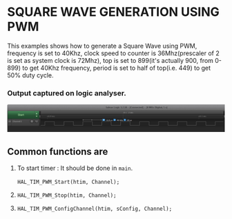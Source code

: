 # SQUARE WAVE GENERATION USING PWM

This examples shows how to generate a Square Wave using PWM, frequency is set to 40Khz, clock speed to counter is 36Mhz(prescaler of 2 is set as system clock is 72Mhz), top is set to 899(it's actually 900, from 0-899) to get 40Khz frequency, period is set to half of top(i.e. 449) to get 50% duty cycle.

### Output captured on logic analyser.

![image-a](./ReadmePictures/40KHZ_SQUARE_WAVE.JPG)

## Common functions are

1. To start timer : It should be done in ```main```.

    ```HAL_TIM_PWM_Start(htim, Channel);```

2. ```HAL_TIM_PWM_Stop(htim, Channel);```

3. ```HAL_TIM_PWM_ConfigChannel(htim, sConfig, Channel);```
